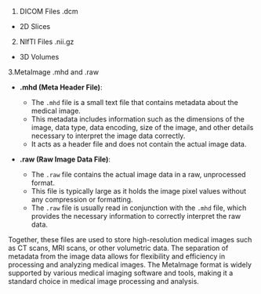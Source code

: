 1. DICOM Files .dcm
* 2D Slices

2. NIfTI Files .nii.gz
* 3D Volumes

3.MetaImage .mhd and .raw
* **.mhd (Meta Header File)**: 
   - The `.mhd` file is a small text file that contains metadata about the medical image. 
   - This metadata includes information such as the dimensions of the image, data type, data encoding, size of the image, and other details necessary to interpret the image data correctly.
   - It acts as a header file and does not contain the actual image data.

* **.raw (Raw Image Data File)**:
   - The `.raw` file contains the actual image data in a raw, unprocessed format.
   - This file is typically large as it holds the image pixel values without any compression or formatting.
   - The `.raw` file is usually read in conjunction with the `.mhd` file, which provides the necessary information to correctly interpret the raw data.

Together, these files are used to store high-resolution medical images such as CT scans, MRI scans, or other volumetric data. The separation of metadata from the image data allows for flexibility and efficiency in processing and analyzing medical images. The MetaImage format is widely supported by various medical imaging software and tools, making it a standard choice in medical image processing and analysis.
